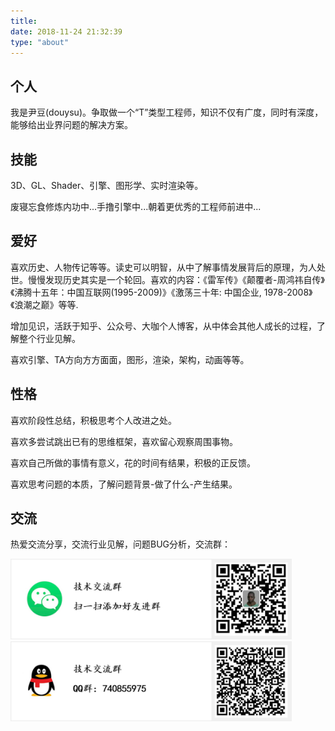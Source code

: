 ```yaml
---
title: 
date: 2018-11-24 21:32:39
type: "about"
---
```


## 个人

我是尹豆(douysu)。争取做一个“T”类型工程师，知识不仅有广度，同时有深度，能够给出业界问题的解决方案。

## 技能

3D、GL、Shader、引擎、图形学、实时渲染等。

废寝忘食修炼内功中...手撸引擎中...朝着更优秀的工程师前进中...

## 爱好

喜欢历史、人物传记等等。读史可以明智，从中了解事情发展背后的原理，为人处世。慢慢发现历史其实是一个轮回。喜欢的内容：《雷军传》《颠覆者-周鸿祎自传》《沸腾十五年：中国互联网(1995-2009)》《激荡三十年: 中国企业, 1978-2008》《浪潮之巅》等等.

增加见识，活跃于知乎、公众号、大咖个人博客，从中体会其他人成长的过程，了解整个行业见解。

喜欢引擎、TA方向方方面面，图形，渲染，架构，动画等等。

## 性格

喜欢阶段性总结，积极思考个人改进之处。

喜欢多尝试跳出已有的思维框架，喜欢留心观察周围事物。

喜欢自己所做的事情有意义，花的时间有结果，积极的正反馈。

喜欢思考问题的本质，了解问题背景-做了什么-产生结果。

## 交流

热爱交流分享，交流行业见解，问题BUG分析，交流群：

<img src="./index/wechat.png" width = "450"> 

<img src="./index/qq.png" width = "450"> 